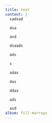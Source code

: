 ```yaml
---
title: test
content: |-
  sadsad

  dsa

  asd

  dsaads

  ads

  s

  adas

  das

  ddas

  ads

  asd
album: fill-murrays
---
```

